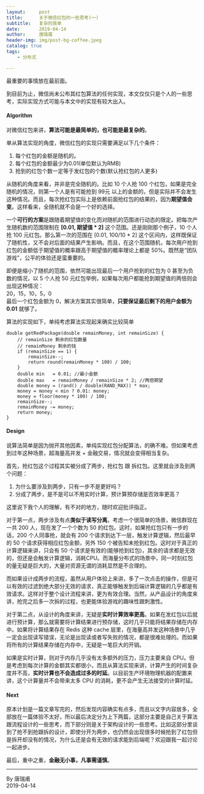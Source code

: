 ```yaml
---
layout:     post
title:      关于微信红包的一些思考(一) 
subtitle:   复杂的简单
date:       2019-04-14
author:     唐瑞甫
header-img: img/post-bg-coffee.jpeg
catalog: true
tags: 
    - 分布式

---  
```


最重要的事情放在最前面。  
  
到目前为止，微信尚未公布其红包算法的任何实现，本文仅仅只是个人的一些思考，实际实现方式可能与本文中的实现有较大出入。
  
  

#### Algorithm  
  
对微信红包来讲，**算法可能是最简单的，也可能是最复杂的**。 
  
单从算法实现的角度，微信红包的实现只需要满足以下几个条件：  
  
1. 每个红包的金额是随机的。  
2. 每个红包的金额最少为0.01(单位默认为RMB)  
3. 抢到的红包个数一定等于发红包的个数(默认抢红包的人更多)  
  
从随机的角度来看，并非是完全随机的。比如 10 个人抢 100 个红包，如果是完全随机的情况，则第一个人是有可能抢到 99元 以上的金额的，但是实际并不会发生这种情况。而且，每次抢红包实际上是依赖前面抢红包的结果的，因为**期望值会变**。这样看来，全随机就不会是一个好的选择。   
  
一个**可行的方案**是跟随着期望值的变化而对随机的范围进行动态的限定。把每次产生随机数的范围限制在 **[0.01, 期望值 * 2]** 这个范围。还是刚刚那个例子，10 个人抢 100 元红包。那么第一次的范围在 [0.01, 100/10 * 2] 这个区间内，这样既保证了随机性，又不会对后面的结果产生影响。而且，在这个范围随机，每次用户抢到红包的金额低于期望值的概率跟高于期望值的概率理论上都是 50%。既然是“团队游戏”，公平的体验还是蛮重要的。  
  
即便是缩小了随机的范围，依然可能出现最后一个用户抢到的红包为 0 甚至为负数的情况，以 5 个人抢 50 元红包举例，如果每次用户都能抢到期望值的两倍则会出现这种情况：    
20，15，10，5，0  
最后一个红包金额为 0，解决方案其实很简单，**只要保证最后剩下的用户金额为 0.01** 就够了。  
  
算法的实现如下，单纯考虑算法实现起来确实比较简单  
  
```
double getRedPackage(double remainMoney, int remainSize) {
    // remainSize 剩余的红包数量
    // remainMoney 剩余的钱
    if (remainSize == 1) {
        remainSize--;
        return round(remainMoney * 100) / 100;
    }
    double min   = 0.01; //最小金额
    double max   = remainMoney / remainSize * 2; //两倍期望
    double money = (rand() / double(RAND_MAX)) * max;
    money = money < min ? 0.01: money;
    money = floor(money * 100) / 100;
    remainSize--;
    remainMoney -= money;
    return money;
}  

```
  
  
#### Design
  
说算法简单是因为抛开其他因素，单纯实现红包分配算法，的确不难。但如果考虑到过年这种场景，超海量高并发 + 金融交易，情况就会变得相当复杂。  
  
首先，抢红包这个过程其实被分成了两步，抢红包 跟 拆红包。这里就会涉及到两个问题：  
  
1. 为什么要涉及到两步，只有一步不是更好吗？  
2. 分成了两步，是不是可以不用实时计算，预计算预存储是否效率更高？  
  
这里说下我个人的理解，有不对的地方，随时欢迎批评指正。  
  
对于第一点，两步涉及有点**类似于读写分离**。考虑一个很简单的场景，微信群现在一共 200 人，现在发了一个个数为 50 的红包。这时，如果抢红包只有一步的话，200 个人同事抢，就会有 200 个请求到达下一层，触发计算逻辑，然后最早的 50 个请求获得相应红包金额，另外 150 个被告知未抢到红包。这时对于真正的计算逻辑来讲，只会有 50 个请求是有效的(能够抢到红包)，其余的请求都是无效的，但还是会触发计算逻辑，消耗CPU。而海量分布式的场景中，同一时刻红包的量无疑是巨大的，大量对资源无谓的消耗显然是不合理的。  
  
而如果设计成两步的流程，虽然从用户体验上来讲，多了一次点击的操作，但是可以有效的过滤到绝大部分无效的请求，真正能够触发到后端计算逻辑的几乎都是有效请求。这样对于整个设计流程来讲，更为有效合理。当然，从产品设计的角度来讲，抢完之后多一次拆的过程，也更能体验游戏的趣味性跟刺激性。  
  
对于第二点，从设计的角度来讲，无疑是**实时计算效率更高**。如果在发红包以后就进行预计算，那么就需要将计算结果进行预存储，这时几乎只能将结果存储在内存中。如果将计算结果存在 Redis 这种 cache 层里，在海量高并发这种场景中几乎一定会出现读写错误，无论是出现读或者写失败的情况，都是很难处理的。而如果将所有的计算结果存储在内存中，无疑是一笔巨大的开销。  
  
如果是实时计算，则对于内存几乎没有太多额外的压力，压力主要来自 CPU。但是考虑到每次计算的金额其实都很小，而且从算法实现来讲，计算产生的时间复杂度并不高，**实时计算也不会造成过多的时延**。以目前生产环境物理机器的配置来讲，这个计算量并不会带来太多 CPU 的消耗，更不会产生无法接受的计算时延。  
  
#### Next  
  
原本计划是一篇文章写完的，然后发现内容确实有点多，而且以文字内容居多，全部放在一篇体验不太好，所以最后决定分为上下两篇，这部分主要是自己关于算法跟流程设计的一些思考，而下部分则是关于架构设计的一些思考。比如这部分里谈到了抢不到抢跟拆的设计，即使分开为两步，也仍然会出现很多时候抢到了红包但是拆开却没有的情况，为什么还是会有无效的请求能到后端呢？欢迎跟我一起讨论一起进步。  
  
最后，重中之重，**金融无小事，凡事需谨慎**。
  
  
---
  By 唐瑞甫  
  2019-04-14

